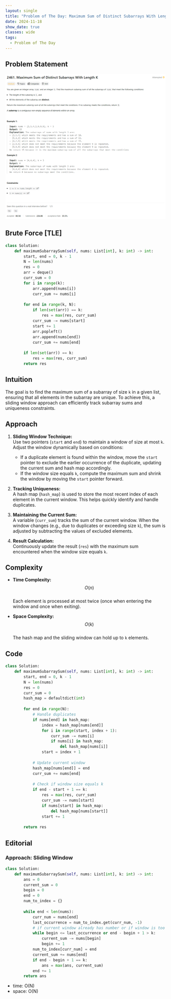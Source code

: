```yaml
---
layout: single
title: "Problem of The Day: Maximum Sum of Distinct Subarrays With Length K"
date: 2024-11-18
show_date: true
classes: wide
tags:
  - Problem of The Day
---
```


## Problem Statement

![problem](/assets/images/2024-11-18_18-15-10-problem-2461.png)

## Brute Force [TLE]

```python
class Solution:
    def maximumSubarraySum(self, nums: List[int], k: int) -> int:
        start, end = 0, k - 1
        N = len(nums)
        res = 0
        arr = deque()
        curr_sum = 0
        for i in range(k):
            arr.append(nums[i])
            curr_sum += nums[i]

        for end in range(k, N):
            if len(set(arr)) == k:
                res = max(res, curr_sum)
            curr_sum -= nums[start]
            start += 1
            arr.popleft()
            arr.append(nums[end])
            curr_sum += nums[end]

        if len(set(arr)) == k:
            res = max(res, curr_sum)
        return res
```

## Intuition

The goal is to find the maximum sum of a subarray of size `k` in a given list, ensuring that all elements in the subarray are unique. To achieve this, a sliding window approach can efficiently track subarray sums and uniqueness constraints.

## Approach

1. **Sliding Window Technique:**  
   Use two pointers (`start` and `end`) to maintain a window of size at most `k`. Adjust the window dynamically based on conditions:

   - If a duplicate element is found within the window, move the `start` pointer to exclude the earlier occurrence of the duplicate, updating the current sum and hash map accordingly.
   - If the window size equals `k`, compute the maximum sum and shrink the window by moving the `start` pointer forward.

2. **Tracking Uniqueness:**  
   A hash map (`hash_map`) is used to store the most recent index of each element in the current window. This helps quickly identify and handle duplicates.

3. **Maintaining the Current Sum:**  
   A variable (`curr_sum`) tracks the sum of the current window. When the window changes (e.g., due to duplicates or exceeding size `k`), the sum is adjusted by subtracting the values of excluded elements.

4. **Result Calculation:**  
   Continuously update the result (`res`) with the maximum sum encountered when the window size equals `k`.

## Complexity

- **Time Complexity:**  
  $$O(n)$$  
  Each element is processed at most twice (once when entering the window and once when exiting).

- **Space Complexity:**  
  $$O(k)$$  
  The hash map and the sliding window can hold up to `k` elements.

## Code

```python
class Solution:
    def maximumSubarraySum(self, nums: List[int], k: int) -> int:
        start, end = 0, k - 1
        N = len(nums)
        res = 0
        curr_sum = 0
        hash_map = defaultdict(int)

        for end in range(N):
            # Handle duplicates
            if nums[end] in hash_map:
                index = hash_map[nums[end]]
                for i in range(start, index + 1):
                    curr_sum -= nums[i]
                    if nums[i] in hash_map:
                        del hash_map[nums[i]]
                start = index + 1

            # Update current window
            hash_map[nums[end]] = end
            curr_sum += nums[end]

            # Check if window size equals k
            if end - start + 1 == k:
                res = max(res, curr_sum)
                curr_sum -= nums[start]
                if nums[start] in hash_map:
                    del hash_map[nums[start]]
                start += 1

        return res
```

## Editorial

### Approach: Sliding Window

```python
class Solution:
    def maximumSubarraySum(self, nums: List[int], k: int) -> int:
        ans = 0
        current_sum = 0
        begin = 0
        end = 0
        num_to_index = {}

        while end < len(nums):
            curr_num = nums[end]
            last_occurrence = num_to_index.get(curr_num, -1)
            # if current window already has number or if window is too big, adjust window
            while begin <= last_occurrence or end - begin + 1 > k:
                current_sum -= nums[begin]
                begin += 1
            num_to_index[curr_num] = end
            current_sum += nums[end]
            if end - begin + 1 == k:
                ans = max(ans, current_sum)
            end += 1
        return ans
```

- time: O(N)
- space: O(N)
